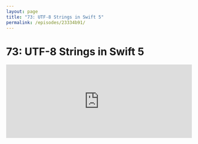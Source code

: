 ```yaml
---
layout: page
title: "73: UTF-8 Strings in Swift 5"
permalink: /episodes/23334b91/
---
```


# 73: UTF-8 Strings in Swift 5

<iframe frameBorder="0" height="200px" scrolling="no" seamless src="https://player.simplecast.com/7e3b0edd-7187-4200-93a7-fb04b40598cf" width="100%" />

## Relevant Links

* [UTF-8 String blog post on swift.org](https://swift.org/blog/utf8-string/)
* [Piercing the String Veil post on Swift forums](https://forums.swift.org/t/piercing-the-string-veil/21700)
* [SE-241 Deprecate String Index Encoded Offsets](https://github.com/apple/swift-evolution/blob/master/proposals/0241-string-index-explicit-encoding-offset.md)
* [SR-9749: The bug that led to deprecating `encodedOffset`](https://bugs.swift.org/browse/SR-9749)

## Thanks to this episode's Sponsors

### [Sentry.io](https://www.sentry.io/for/swift)

Sentry tells you about errors in your code before your customers have a chance to encounter them. 

With Sentry, you’ll see exactly how many users have been impacted by a bug, the stack trace, the commit that the error was released as part of, the engineer who wrote the line of code that is currently busted, and a lot more. 

Give it a try and let them know we sent you at https://www.sentry.io/for/swift

### [Clubhouse.io](https://clubhouse.io/swiftunwrapped)

Clubhouse is the first project management platform for software development that brings everyone together so that teams can focus on what matters – creating products their customers love. 

With a simple API and robust set of integrations, Clubhouse seamlessly integrates with the tools you use every day, getting out of your way so that you can deliver quality software on time. 

Listeners of Swift Unwrapped can sign up for **two free months** of Clubhouse by visiting https://clubhouse.io/swiftunwrapped 

## Get in Touch

If you're enjoying the show and want to say thank you, the best way to do that is by [leaving us a review on iTunes](https://itunes.apple.com/us/podcast/swift-unwrapped/id1209817203?mt=2)! It lets us know what you think of the show and helps us climb the charts so other people can find the show.

We've also got a channel set up on Spectrum.chat! If you want to talk about today's episode, ask us a question or just follow the conversation, jump in anytime at [spectrum.chat/specfm/swift-unwrapped](https://spectrum.chat/specfm/swift-unwrapped)
